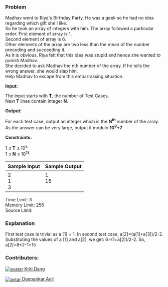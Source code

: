 ### Problem

<p>Madhav went to Riya's Birthday Party. He was a geek so he had no idea regarding which gift she'l like.<br>
So he took an array of integers with him. The array followed a particular order. First element of array is 1.<br>
Second element of array is 6.<br>
Other elements of the array are two less than the mean of the number preceding and succeeding it.<br>
As it is obvious, Riya felt that this idea was stupid and hence she wanted to punish Madhav.<br>
She decided to ask Madhav the nth number of the array. If he tells the wrong answer, she would slap him.<br>
Help Madhav to escape from this embarrassing situation.</p>
<p><b>Input:</b></p>
<p>The input starts with <strong>T</strong>, the number of Test Cases.<br>
Next <strong>T</strong> lines contain integer <strong>N</strong>.</p>
<p><b>Output:</b></p>
<p>For each test case, output an integer which is the <strong>N</strong><sup><strong>th</strong></sup> number of the array. As the answer can be very large, output it modulo <strong>10<sup>9</sup>+7</strong></p>
<p><b>Constraints:</b></p>
<p>1 ≤ <strong>T</strong> ≤ 10<sup>5</sup><br>
1 ≤ <strong>N</strong> ≤ 10<sup>18</sup><br></p>
<table>
  <thead>
    <th>Sample Input</th>
    <th>Sample Output</th>
  </thead>
  <tbody valign="top">
    <td>2<br>1<br>3</td>
    <td>1<br>15</td>
  </tbody>
</table>
<p>Time Limit: 3<br>
Memory Limit: 256<br>
Source Limit:</p>

### Explanation

<p>First test case is trivial as a [1] = 1. In second test case, a[2]=(a[1]+a[3])/2-2. Substituting the values of a [1] and a[2], we get: 6=(1+a[2])/2-2. So, a[2]=8*2-1=15</p>

### Contributers:

<p><a href="https://www.hackerearth.com/@kriti.dang.90"><img align="center" src="https://he-s3.s3.amazonaws.com/media/avatars/kriti.dang.90/resized/30/picture" alt="avatar"> Kriti Dang</a></p>
<p><a href="https://www.hackerearth.com/@deepankarak"><img align="center" src="https://he-s3.s3.amazonaws.com/media/avatars/deepankarak/resized/30/61329581329079262844.png" alt="avtar"> Deepankar Anil</a></p>